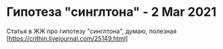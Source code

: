 # Гипотеза "синглтона" - 2 Mar 2021

Статья в ЖЖ про гипотезу "синглтона", думаю, полезная 
[https://crithin.livejournal.com/25149.html]
